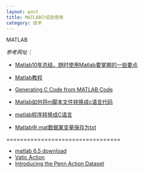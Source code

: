 ```yaml
---
layout: post
title: MATLAB介绍及使用
category: 技术
---
```


MATLAB

*参考网址：*

* [Matlab10年总结，随时使用Matlab要掌握的一些要点](http://www.cnblogs.com/asxinyu/p/Basic_Matlab_Experience.html "matlab")
* [Matlab教程](http://www.yiibai.com/matlab/ "matlab")

* [Generating C Code from MATLAB Code](http://cn.mathworks.com/videos/generating-c-code-from-matlab-code-68964.html?requestedDomain=www.mathworks.com "matlab")
* [Matlab如何将m脚本文件转换成c语言代码](http://www.ilovematlab.cn/thread-223301-1-1.html "matlab")
* [matlab程序转换成C语言](http://blog.sina.com.cn/s/blog_6fb36865010128n7.html "matlab")
* [Matlab中.mat数据某变量保存为txt](http://blog.csdn.net/boyxiaolong/article/details/7046488 "matlab")

=================================

* [matlab 6.5 download](http://www.xz7.com/dir/82477.html "matlab")
* [Vatic Action](http://dreamdragon.github.io/vatic/ "matlab")
* [Introducing the Penn Action Dataset](http://dreamdragon.github.io/PennAction/ "matlab")

